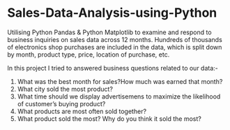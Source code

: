 # Sales-Data-Analysis-using-Python
Utilising Python Pandas &amp; Python Matplotlib to examine and respond to business inquiries on sales data across 12 months. Hundreds of thousands of electronics shop purchases are included in the data, which is split down by month, product type, price, location of purchase, etc. 

In this project I tried to answered business questions related to our data:- 
1. What was the best month for sales?How much was earned that month?
2. What city sold the most product?
3. What time should we display advertisemens to maximize the likelihood of customer’s buying product?
4. What products are most often sold together?
5. What product sold the most? Why do you think it sold the most?
